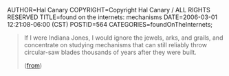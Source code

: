 AUTHOR=Hal Canary
COPYRIGHT=Copyright Hal Canary / ALL RIGHTS RESERVED
TITLE=found on the internets: mechanisms
DATE=2006-03-01 12:21:08-06:00 (CST)
POSTID=564
CATEGORIES=foundOnTheInternets;

> If I were Indiana Jones, I would ignore the jewels, arks, and grails, and concentrate on studying mechanisms that can still reliably throw circular-saw blades thousands of years after they were built.
> 
> ([from](http://groups.google.com/group/rec.arts.sf.written/browse_frm/thread/87650429c3654a2b/efeac4ee5bb4ba31#efeac4ee5bb4ba31))
